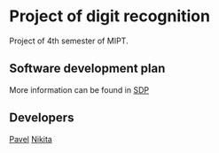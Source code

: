 # Project of digit recognition

Project of 4th semester of MIPT.

## Software development plan

More information can be found in [SDP][]

## Developers

[Pavel][]
[Nikita][]

[SDP]: ./SDP/SDP.pdf
[Pavel]: https://github.com/PaulZakharov
[Nikita]: https://github.com/Tismoney
